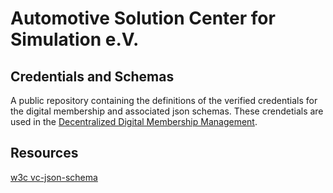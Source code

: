 # Automotive Solution Center for Simulation e.V.

## Credentials and Schemas
A public repository containing the definitions of the verified credentials for the digital membership and associated json schemas. These crendetials are used in the [Decentralized Digital Membership Management](https://ascs.digital).

## Resources

[w3c vc-json-schema](https://w3c.github.io/vc-json-schema/)
